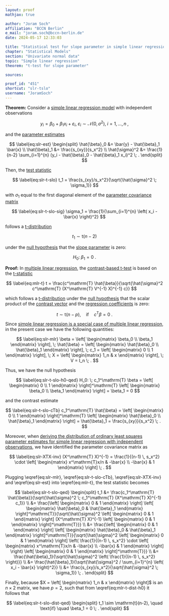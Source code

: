```yaml
---
layout: proof
mathjax: true

author: "Joram Soch"
affiliation: "BCCN Berlin"
e_mail: "joram.soch@bccn-berlin.de"
date: 2024-05-17 12:33:03

title: "Statistical test for slope parameter in simple linear regression model"
chapter: "Statistical Models"
section: "Univariate normal data"
topic: "Simple linear regression"
theorem: "t-test for slope parameter"

sources:

proof_id: "451"
shortcut: "slr-tslo"
username: "JoramSoch"
---
```



**Theorem:** Consider a [simple linear regression model](/D/slr) with independent observations

$$ \label{eq:slr}
y_i = \beta_0 + \beta_1 x_i + \varepsilon_i, \; \varepsilon_i \sim \mathcal{N}(0, \sigma^2), \; i = 1,\ldots,n \; ,
$$

and the [parameter estimates](/P/slr-mle)

$$ \label{eq:slr-est}
\begin{split}
\hat{\beta}_0 &= \bar{y} - \hat{\beta}_1 \bar{x} \\
\hat{\beta}_1 &= \frac{s_{xy}}{s_x^2} \\
\hat{\sigma}^2 &= \frac{1}{n-2} \sum_{i=1}^{n} (y_i - \hat{\beta}_0 - \hat{\beta}_1 x_i)^2 \; .
\end{split}
$$

Then, the [test statistic](/D/tstat)

$$ \label{eq:slr-t-slo}
t_1 = \frac{s_{xy}/s_x^2}{\sqrt{\hat{\sigma}^2 \; \sigma_1}}
$$

with $\sigma_1$ equal to the first diagonal element of the [parameter covariance matrix](/P/slr-olsdist)

$$ \label{eq:slr-t-slo-sig}
\sigma_1 = \frac{1}{\sum_{i=1}^{n} \left( x_i - \bar{x} \right)^2}
$$

follows a [t-distribution](/D/t)

$$ \label{eq:slr-t-slo-dist}
t_1 \sim \mathrm{t}(n-2)
$$

under the [null hypothesis](/D/h0) that the [slope parameter](/D/slr) is zero:

$$ \label{eq:slr-t-slo-h0}
H_0: \; \beta_1 = 0 \; .
$$


**Proof:** In [multiple linear regression](/D/mlr), the [contrast-based t-test](/P/mlr-t) is based on the [t-statistic](/D/tstat)

$$ \label{eq:mlr-t}
t = \frac{c^\mathrm{T} \hat{\beta}}{\sqrt{\hat{\sigma}^2 c^\mathrm{T} (X^\mathrm{T} V^{-1} X)^{-1} c}}
$$

which follows a [t-distribution](/D/t) under the [null hypothesis](/D/h0) that the scalar product of the [contrast vector](/D/tcon) and the [regression coefficients](/D/mlr) is zero: 

$$ \label{eq:mlr-t-dist-h0}
t \sim \mathrm{t}(n-p), \quad \text{if} \quad c^\mathrm{T} \beta = 0 \; .
$$

Since [simple linear regression is a special case of multiple linear regression](/P/slr-mlr), in the present case we have the following quantities:

$$ \label{eq:slr-mlr}
\beta = \left[ \begin{matrix} \beta_0 \\ \beta_1 \end{matrix} \right], \;
\hat{\beta} = \left[ \begin{matrix} \hat{\beta}_0 \\ \hat{\beta}_1 \end{matrix} \right], \;
c_1 = \left[ \begin{matrix} 0 \\ 1 \end{matrix} \right], \;
X = \left[ \begin{matrix} 1_n & x \end{matrix} \right], \;
V = I_n \; .
$$

Thus, we have the null hypothesis

$$ \label{eq:slr-t-slo-h0-qed}
H_0: \; c_1^\mathrm{T} \beta = \left[ \begin{matrix} 0 \\ 1 \end{matrix} \right]^\mathrm{T} \left[ \begin{matrix} \beta_0 \\ \beta_1 \end{matrix} \right] = \beta_1 = 0
$$

and the contrast estimate

$$ \label{eq:slr-t-slo-cTb}
c_1^\mathrm{T} \hat{\beta} = \left[ \begin{matrix} 0 \\ 1 \end{matrix} \right]^\mathrm{T} \left[ \begin{matrix} \hat{\beta}_0 \\ \hat{\beta}_1 \end{matrix} \right] = \hat{\beta}_1 = \frac{s_{xy}}{s_x^2} \; .
$$

Moreover, when [deriving the distribution of ordinary least squares parameter estimates for simple linear regression with independent observations](/P/slr-olsdist), we have identified the parameter covariance matrix as

$$ \label{eq:slr-XTX-inv}
(X^\mathrm{T} X)^{-1} = \frac{1}{(n-1) \, s_x^2} \cdot \left[ \begin{matrix} x^\mathrm{T}x/n & -\bar{x} \\ -\bar{x} & 1 \end{matrix} \right] \; .
$$

Plugging \eqref{eq:slr-mlr}, \eqref{eq:slr-t-slo-cTb}, \eqref{eq:slr-XTX-inv} and \eqref{eq:slr-est} into \eqref{eq:mlr-t}, the test statistic becomes

$$ \label{eq:slr-t-slo-qed}
\begin{split}
t_1 &= \frac{c_1^\mathrm{T} \hat{\beta}}{\sqrt{\hat{\sigma}^2 \; c_1^\mathrm{T} (X^\mathrm{T} X)^{-1} c_1}} \\
&= \frac{\left[ \begin{matrix} 0 & 1 \end{matrix} \right] \left[ \begin{matrix} \hat{\beta}_0 & \hat{\beta}_1 \end{matrix} \right]^\mathrm{T}}{\sqrt{\hat{\sigma}^2 \left[ \begin{matrix} 0 & 1 \end{matrix} \right] (X^\mathrm{T} X)^{-1} \left[ \begin{matrix} 0 & 1 \end{matrix} \right]^\mathrm{T}}} \\
&= \frac{\left[ \begin{matrix} 0 & 1 \end{matrix} \right] \left[ \begin{matrix} \hat{\beta}_0 & \hat{\beta}_1 \end{matrix} \right]^\mathrm{T}}{\sqrt{\hat{\sigma}^2 \left[ \begin{matrix} 0 & 1 \end{matrix} \right] \left( \frac{1}{(n-1) \, s_x^2} \cdot \left[ \begin{matrix} x^\mathrm{T}x/n & -\bar{x} \\ -\bar{x} & 1 \end{matrix} \right] \right) \left[ \begin{matrix} 0 & 1 \end{matrix} \right]^\mathrm{T}}} \\
&= \frac{\hat{\beta}_1}{\sqrt{\hat{\sigma}^2 \left( \frac{1}{(n-1) \, s_x^2} \right)}} \\
&= \frac{\hat{\beta}_1}{\sqrt{\hat{\sigma}^2 / \sum_{i=1}^{n} \left( x_i - \bar{x} \right)^2}} \\
&= \frac{s_{xy}/s_x^2}{\sqrt{\hat{\sigma}^2 \; \sigma_1}} \; .
\end{split}
$$

Finally, because $X = \left[ \begin{matrix} 1_n & x \end{matrix} \right]$ is an $n \times 2$ matrix, we have $p = 2$, such that from \eqref{eq:mlr-t-dist-h0} it follows that

$$ \label{eq:slr-t-slo-dist-qed}
\begin{split}
t_1 \sim \mathrm{t}(n-2), \quad \text{if} \quad \beta_1 = 0 \; .
\end{split}
$$